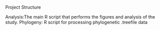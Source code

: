 Project Structure


Analysis:The main R script that performs the figures and analysis of the study.
Phylogeny: R script for processing phylogenetic .treefile data
